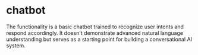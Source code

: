 # chatbot
The functionality is a basic chatbot trained to recognize user intents and respond accordingly. It doesn't demonstrate advanced natural language understanding but serves as a starting point for building a conversational AI system.
